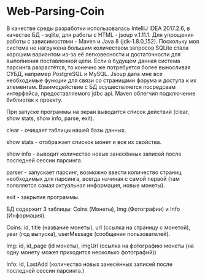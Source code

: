 # Web-Parsing-Coin

В качестве среды разработки использовалась IntelliJ IDEA 2017.2.6, в качестве БД - sqlite, для работы с HTML - jsoup v.1.11.1. Для упрощения работы с зависимостями - Maven и Java 8 (jdk-1.8.0_152). Поскольку моя система не нагружена большим количеством запросов SQLite стала хорошим вариантом из-за её легковесности и достаточности для выполнения поставленной цели. Если в будущем данная система парсинга разрастётся, то конечно же потребуется более выносливая СУБД, например PostgreSQL и MySQL. Jsoup дала мне все необходимые функции для связи со страницами форума и доступа к их элементам. Взаимодействие с БД осуществляется посредсвам интерфейса, предоставляемого jdbc api. Maven облегчил подключение библиотек к проекту.
 
При запуске программы на экран выводится список действий (clear, show stats, show info, parse, exit).
 
clear - очищает таблицы нашей базы данных.
 
show stats - отображает спискок монет и все их свойства.
 
show info - выводит количество новых занесённых записей после последней сессии парсинга.
 
parser - запускает парсинг, возможно ввести количество страниц необходимых для парсинга, всегда начиная с самой первой
                                                          (там появляется самая актуальная информация, новые монеты).
 
exit - закрытие программы.
 
БД содержит 3 таблицы: Coins (Монеты), Img (Фотографии) и Info (Информация).
 
Coins: id, title (название монеты), url (ссылка на страницу с монетой), year (год выпуска), userMessage (сообщения пользователей).
                                                    
Img: id, id_page (id монеты), imgUrl (ссылка на фотографию монеты (на одну монету может приходится несколько фотографий))

Info: id, LastAdd (количество новых занесённых записей после последней сессии парсинга.)
